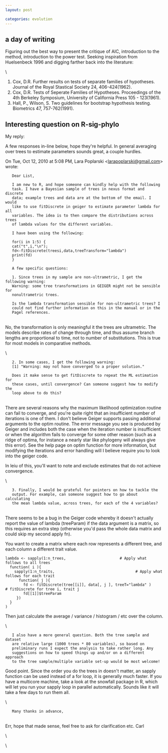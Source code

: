 ```yaml
---
layout: post

categories: evolution
---
```






 





a day of writing
----------------

Figuring out the best way to present the critique of AIC, introduction
to the method, introduction to the power test. Seeking inspiration from
Huelsenbeck 1996 and digging farther back into the literature:

\

1.  Cox, D.R. Further results on tests of separate families of
    hypotheses. Journal of the Royal Stastical Society 24,
    406-424(1962).
2.  Cox, D.R. Tests of Seperate Families of Hypotheses. Proceedings of
    the 4th Berkeley Symposium, University of California Press 105 -
    123(1961).
3.  Hall, P., Wilson, S. Two guidelines for bootstrap hypothesis
    testing. Biometrics 47, 757-762(1991).

Interesting question on R-sig-phylo
-----------------------------------

My reply:

A few responses in-line below, hope they're helpful. In general
averaging over trees to estimate parameters sounds great, a couple
hurdles.

On Tue, Oct 12, 2010 at 5:08 PM, Lara Poplarski
<larapoplarski@gmail.com\> wrote:

       Dear List,

       I am new to R, and hope someone can kindly help with the following
       task. I have a Bayesian sample of trees in nexus format and discrete
       data; example trees and data are at the bottom of the email. I would
       like to use fitDiscrete in geiger to estimate parameter lambda for all
       variables. The idea is to then compare the distributions across trees
       of lambda values for the different variables.

       I have been using the following:

       for(i in 1:5) {
       cat("t",i,"\n");
       fd<-fitDiscrete(treesi,data,treeTransform="lambda")
       print(fd)
       }

       A few specific questions:

       1. Since trees in my sample are non-ultrametric, I get the following warning:
       Warning: some tree transformations in GEIGER might not be sensible for
       nonultrametric trees.

       Is the lambda transformation sensible for non-ultrametric trees? I
       could not find further information on this in the manual or in the
       Pagel references.

\
 No, the transformation is only meaningful it the trees are ultrametric.
The models describe rates of change through time, and thus assume branch
lengths are proportional to time, not to number of substitutions. This
is true for most models in comparative methods.

\

       2. In some cases, I get the following warning:
       [1] "Warning: may not have converged to a proper solution."

       Does it make sense to get fitDiscrete to repeat the ML estimation for
       these cases, until convergence? Can someone suggest how to modify the
       loop above to do this?

\
 There are several reasons why the maximum likelihood optimization
routine can fail to converge, and you're quite right that an
insufficient number of iterations is one of them. I don't believe Geiger
supports passing additional arguments to the optim routine. The error
message you see is produced by Geiger and includes both the case when
the iteration number is insufficient or when the algorithm fails to
converge for some other reason (such as a ridge of optima, for instance
a nearly star like phylogeny will always give this error). See the help
page on optim function for more information, but modifying the
iterations and error handling will I believe require you to look into
the geiger code.

In leiu of this, you'll want to note and exclude estimates that do not
achieve convergence.

\

       3. Finally, I would be grateful for pointers on how to tackle the
       output. For example, can someone suggest how to go about calculating
       the mean lambda value, across trees, for each of the 4 variables?

\
 There seems to be a bug in the Geiger code whereby it doesn't actually
report the value of lambda (treeParam) if the data argument is a matrix,
so this requires an extra step (otherwise you'd pass the whole data
matrix and could skip my second apply fn).

You want to create a matrix where each row represents a different tree,
and each column a different trait value.

~~~~ {.de1}
lambda <- sapply(1:n_trees,                        # Apply what follows to all trees
  function( i ){
    sapply(1:n_traits,                                    # Apply what follows for each trait
      function( j ){
        fd <- fitDiscrete(tree[[i]], data[, j ], treeT="lambda" )     # fitDiscrete for tree i, trait j
        fd[[1]]$treeParam
     })
  }
)
~~~~

Then just calculate the average / variance / histogram / etc over the
column.

\

       I also have a more general question. Both the tree sample and dataset
       are relative large (1000 trees * 80 variables), so based on
       preliminary runs I expect the analysis to take rather long. Any
       suggestions on how to speed things up and/or on a different approach
       to the tree sample/multiple variable set-up would be most welcome!

Good point. Since the order you do the trees in doesn't matter, an
sapply function can be used instead of a for loop, it is generally much
faster. If you have a multicore machine, take a look at the snowfall
package in R, which will let you run your sapply loop in parallel
automatically. Sounds like it will take a few days to run them all.

\

       Many thanks in advance,

\
 Err, hope that made sense, feel free to ask for clarification etc. Carl

\

\

